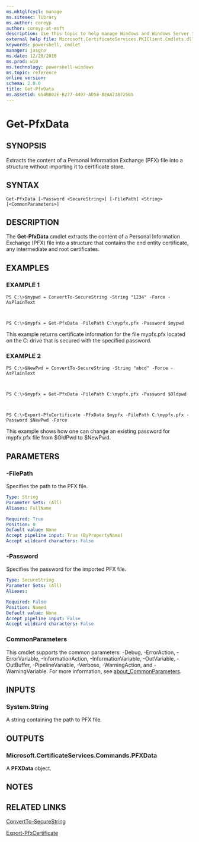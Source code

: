 ```yaml
---
ms.mktglfcycl: manage
ms.sitesec: library
ms.author: coreyp
author: coreyp-at-msft
description: Use this topic to help manage Windows and Windows Server technologies with Windows PowerShell.
external help file: Microsoft.CertificateServices.PKIClient.Cmdlets.dll-Help.xml
keywords: powershell, cmdlet
manager: jasgro
ms.date: 12/20/2016
ms.prod: w10
ms.technology: powershell-windows
ms.topic: reference
online version: 
schema: 2.0.0
title: Get-PfxData
ms.assetid: 654BB02E-B277-4497-AD58-BEAA73B725B5
---
```


# Get-PfxData

## SYNOPSIS
Extracts the content of a Personal Information Exchange (PFX) file into a structure without importing it to certificate store.

## SYNTAX

```
Get-PfxData [-Password <SecureString>] [-FilePath] <String> [<CommonParameters>]
```

## DESCRIPTION
The **Get-PfxData** cmdlet extracts the content of a Personal Information Exchange (PFX) file into a structure that contains the end entity certificate, any intermediate and root certificates.

## EXAMPLES

### EXAMPLE 1
```
PS C:\>$mypwd = ConvertTo-SecureString -String "1234" -Force -AsPlainText



PS C:\>$mypfx = Get-PfxData -FilePath C:\mypfx.pfx -Password $mypwd
```

This example returns certificate information for the file mypfx.pfx located on the C: drive that is secured with the specified password.

### EXAMPLE 2
```
PS C:\>$NewPwd = ConvertTo-SecureString -String "abcd" -Force -AsPlainText



PS C:\>$mypfx = Get-PfxData -FilePath C:\mypfx.pfx -Password $Oldpwd



PS C:\>Export-PfxCertificate -PfxData $mypfx -FilePath C:\mypfx.pfx -Password $NewPwd -Force
```

This example shows how one can change an existing password for mypfx.pfx file from $OldPwd to $NewPwd.

## PARAMETERS

### -FilePath
Specifies the path to the PFX file.

```yaml
Type: String
Parameter Sets: (All)
Aliases: FullName

Required: True
Position: 0
Default value: None
Accept pipeline input: True (ByPropertyName)
Accept wildcard characters: False
```

### -Password
Specifies the password for the imported PFX file.

```yaml
Type: SecureString
Parameter Sets: (All)
Aliases: 

Required: False
Position: Named
Default value: None
Accept pipeline input: False
Accept wildcard characters: False
```

### CommonParameters
This cmdlet supports the common parameters: -Debug, -ErrorAction, -ErrorVariable, -InformationAction, -InformationVariable, -OutVariable, -OutBuffer, -PipelineVariable, -Verbose, -WarningAction, and -WarningVariable. For more information, see [about_CommonParameters](http://go.microsoft.com/fwlink/?LinkID=113216).

## INPUTS

### System.String
A string containing the path to PFX file.

## OUTPUTS

### Microsoft.CertificateServices.Commands.PFXData
A **PFXData** object.

## NOTES

## RELATED LINKS

[ConvertTo-SecureString](http://go.microsoft.com/fwlink/p/?LinkID=293933)

[Export-PfxCertificate](./export-pfxcertificate.md)


